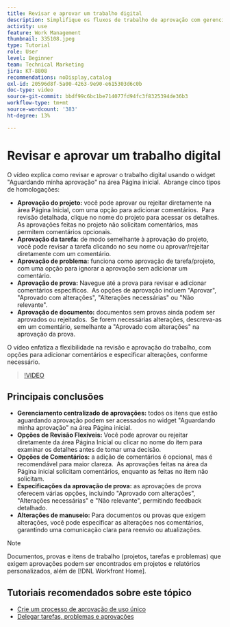 ```yaml
---
title: Revisar e aprovar um trabalho digital
description: Simplifique os fluxos de trabalho de aprovação com gerenciamento centralizado no widget "Aguardando minha aprovação", opções flexíveis de revisão, opções detalhadas de aprovação de prova e comentários claros para obter comunicações e atualizações eficientes.
activity: use
feature: Work Management
thumbnail: 335108.jpeg
type: Tutorial
role: User
level: Beginner
team: Technical Marketing
jira: KT-8808
recommendations: noDisplay,catalog
exl-id: 20596d8f-5a00-4263-9e90-e615303d6c0b
doc-type: video
source-git-commit: bbdf99c6bc1be714077fd94fc3f8325394de36b3
workflow-type: tm+mt
source-wordcount: '383'
ht-degree: 13%

---
```


# Revisar e aprovar um trabalho digital

O vídeo explica como revisar e aprovar o trabalho digital usando o widget &quot;Aguardando minha aprovação&quot; na área Página inicial. &#x200B; Abrange cinco tipos de homologações:

* **Aprovação do projeto:** você pode aprovar ou rejeitar diretamente na área Página Inicial, com uma opção para adicionar comentários. &#x200B; Para revisão detalhada, clique no nome do projeto para acessar os detalhes. &#x200B; As aprovações feitas no projeto não solicitam comentários, mas permitem comentários opcionais.
* **Aprovação da tarefa:** de modo semelhante à aprovação do projeto, você pode revisar a tarefa clicando no seu nome ou aprovar/rejeitar diretamente com um comentário.
* **Aprovação de problema:** funciona como aprovação de tarefa/projeto, com uma opção para ignorar a aprovação sem adicionar um comentário.
* **Aprovação de prova:** Navegue até a prova para revisar e adicionar comentários específicos. &#x200B; As opções de aprovação incluem &quot;Aprovar&quot;, &quot;Aprovado com alterações&quot;, &quot;Alterações necessárias&quot; ou &quot;Não relevante&quot;.
* **Aprovação de documento:** documentos sem provas ainda podem ser aprovados ou rejeitados. &#x200B; Se forem necessárias alterações, descreva-as em um comentário, semelhante a &quot;Aprovado com alterações&quot; na aprovação da prova.

O vídeo enfatiza a flexibilidade na revisão e aprovação do trabalho, com opções para adicionar comentários e especificar alterações, conforme necessário. &#x200B;

>[!VIDEO](https://video.tv.adobe.com/v/3444951/?quality=12&learn=on&enablevpops=1&captions=por_br)

## Principais conclusões

* **Gerenciamento centralizado de aprovações:** todos os itens que estão aguardando aprovação podem ser acessados no widget &quot;Aguardando minha aprovação&quot; na área Página inicial. &#x200B;
* **Opções de Revisão Flexíveis:** Você pode aprovar ou rejeitar diretamente da área Página Inicial ou clicar no nome do item para examinar os detalhes antes de tomar uma decisão. &#x200B;
* **Opções de Comentários:** a adição de comentários é opcional, mas é recomendável para maior clareza. &#x200B; As aprovações feitas na área da Página inicial solicitam comentários, enquanto as feitas no item não solicitam. &#x200B;
* **Especificações da aprovação de prova:** as aprovações de prova oferecem várias opções, incluindo &quot;Aprovado com alterações&quot;, &quot;Alterações necessárias&quot; e &quot;Não relevante&quot;, permitindo feedback detalhado. &#x200B;
* **Alterações de manuseio:** Para documentos ou provas que exigem alterações, você pode especificar as alterações nos comentários, garantindo uma comunicação clara para reenvio ou atualizações. &#x200B;


>[!NOTE]
>
>Documentos, provas e itens de trabalho (projetos, tarefas e problemas) que exigem aprovações podem ser encontrados em projetos e relatórios personalizados, além de [!DNL Workfront Home].

## Tutoriais recomendados sobre este tópico

* [Crie um processo de aprovação de uso único](/help/manage-work/approval-processes-and-milestone-paths/create-a-single-use-approval-process.md)
* [Delegar tarefas, problemas e aprovações](/help/manage-work/approval-processes-and-milestone-paths/delegate-approvals.md)


<!--
learn more URLS
Approving work
Home area for Reviewers
Guides
Home overview for Reviewers
Issue page overview
-->
